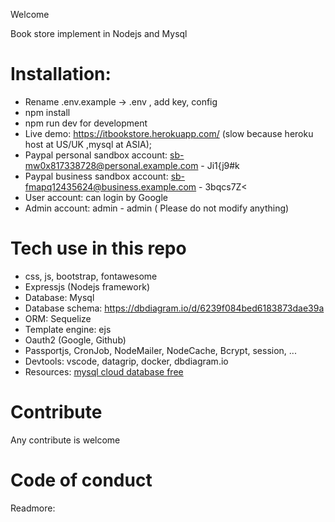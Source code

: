 Welcome

Book store implement in Nodejs and Mysql

# Installation:
* Rename .env.example -> .env , add  key, config
* npm install
* npm run dev for development
* Live demo: https://itbookstore.herokuapp.com/ (slow because heroku host at US/UK ,mysql at ASIA);
* Paypal personal sandbox account: sb-mw0x817338728@personal.example.com - Ji1{j9#k
* Paypal business sandbox account: sb-fmapq12435624@business.example.com - 3bqcs7Z<
* User account: can login by Google
* Admin account: admin - admin ( Please do not modify anything)

# Tech use in this repo
* css, js, bootstrap, fontawesome
* Expressjs (Nodejs framework)
* Database: Mysql
* Database schema: https://dbdiagram.io/d/6239f084bed6183873dae39a
* ORM: Sequelize
* Template engine: ejs
* Oauth2 (Google, Github)
* Passportjs, CronJob, NodeMailer, NodeCache, Bcrypt, session, ...
* Devtools: vscode, datagrip, docker, dbdiagram.io
* Resources: [mysql cloud database free](https://www.freesqldatabase.com/)
# Contribute
Any contribute is welcome

# Code of conduct
Readmore: 

